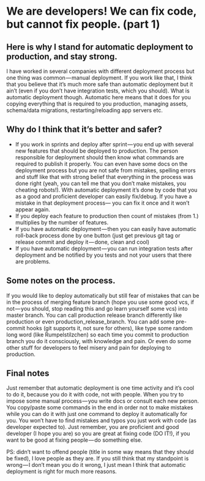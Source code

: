 # We are developers! We can fix code, but cannot fix people. (part 1)
## Here is why I stand for automatic deployment to production, and stay strong.

I have worked in several companies with different deployment process but one thing was common — manual deployment.
If you work like that, I think that you believe that it’s much more safe than automatic deployment but it ain’t (even if you don’t have integration tests, which you should).
What is automatic deployment though. Automatic here means that it does for you copying everything that is required to you production, managing assets, schema/data migrations, restarting/reloading app servers etc.

## Why do I think that it’s better and safer?

* If you work in sprints and deploy after sprint — you end up with several new features that should be deployed to production. The person responsible for deployment should then know what commands are required to publish it properly. You can even have some docs on the deployment process but you are not safe from mistakes, spelling errors and stuff like that with strong belief that everything in the process was done right (yeah, you can tell me that you don’t make mistakes, you cheating robots!). With automatic deployment it’s done by code that you as a good and proficient developer can easily fix/debug. If you have a mistake in that deployment process— you can fix it once and it won’t appear again.
* If you deploy each feature to production then count of mistakes (from 1.) multiplies by the number of features.
* If you have automatic deployment — then you can easily have automatic roll-back process done by one button (just get previous git tag or release commit and deploy it — done, clean and cool)
* If you have automatic deployment — you can run integration tests after deployment and be notified by you tests and not your users that there are problems.

## Some notes on the process.
If you would like to deploy automatically but still fear of mistakes that can be in the process of merging feature branch (hope you use some good vcs, if not — you should, stop reading this and go learn yourself some vcs) into master branch. You can call production release branch differently like production or even production_release_branch. You can add some pre-commit hooks (git supports it, not sure for others), like type some random long word (like Rumpelstilzchen) so each time you commit to production branch you do it consciously, with knowledge and pain. Or even do some other stuff for developers to feel misery and pain for deploying to production.

## Final notes
Just remember that automatic deployment is one time activity and it’s cool to do it, because you do it with code, not with people. When you try to impose some manual process — you write docs or consult each new person. You copy/paste some commands in the end in order not to make mistakes while you can do it with just one command to deploy it automatically for you. You won’t have to find mistakes and typos you just work with code (as developer expected to). Just remember, you are proficient and good developer (I hope you are) so you are great at fixing code (DO IT!), if you want to be good at fixing people — do something else.

PS: didn’t want to offend people (title in some way means that they should be fixed), I love people as they are. If you still think that my standpoint is wrong — I don’t mean you do it wrong, I just mean I think that automatic deployment is right for much more reasons.

